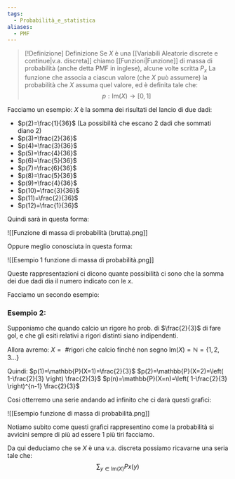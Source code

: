 ```yaml
---
tags:
  - Probabilità_e_statistica
aliases:
  - PMF
---
```


>[!Definizione]  Definizione
>Se $X$ è una [[Variabili Aleatorie discrete e continue|v.a. discreta]] chiamo [[Funzioni|Funzione]] di massa di probabilità </font> (anche detta PMF in inglese), alcune volte scritta $P_{x}$ La funzione che associa a ciascun valore (che $X$ può assumere) la probabilità che $X$ assuma quel valore, ed è definita tale che:
>$$p:\mathrm{Im}(X)\to[0,1]$$

Facciamo un esempio:
$X$ è la somma dei risultati del lancio di due dadi:
- $p(2)=\frac{1}{36}$ (La possibilità che escano 2 dadi che sommati diano 2)
- $p(3)=\frac{2}{36}$
- $p(4)=\frac{3}{36}$
- $p(5)=\frac{4}{36}$
- $p(6)=\frac{5}{36}$
- $p(7)=\frac{6}{36}$
- $p(8)=\frac{5}{36}$
- $p(9)=\frac{4}{36}$
- $p(10)=\frac{3}{36}$
- $p(11)=\frac{2}{36}$
- $p(12)=\frac{1}{36}$

Quindi sarà in questa forma:

![[Funzione di massa di probabilità (brutta).png]]

Oppure meglio conosciuta in questa forma:

![[Esempio 1 funzione di massa di probabilità.png]]

Queste rappresentazioni ci dicono quante possibilità ci sono che la somma dei due dadi dia il numero indicato con le $x$.

Facciamo un secondo esempio:

### Esempio 2:

Supponiamo che quando calcio un rigore ho prob. di $\frac{2}{3}$ di fare gol, e che gli esiti relativi a rigori distinti siano indipendenti.

Allora avremo:
$X=\text{ \# rigori che calcio finché non segno}$
$\mathrm{Im}(X)=\mathbb{N}=\{1,2,3\dots\}$

Quindi: 
$p(1)=\mathbb{P}(X=1)=\frac{2}{3}$
$p(2)=\mathbb{P}(X=2)=\left( 1-\frac{2}{3} \right) \frac{2}{3}$
$p(n)=\mathbb{P}(X=n)=\left( 1-\frac{2}{3} \right)^{n-1} \frac{2}{3}$

Cosi otterremo una serie andando ad infinito che ci darà questi grafici:

![[Esempio funzione di massa di probabilità.png]]

Notiamo subito come questi grafici rappresentino come la probabilità si avvicini sempre di più ad essere 1 più tiri facciamo.

Da qui deduciamo che se $X$ è una v.a. discreta possiamo ricavarne una seria tale che:
$$\sum_{y\in \mathrm{Im}(X)}Px(y)$$
